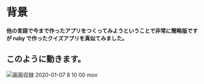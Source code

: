# 背景

#### 他の言語で今まで作ったアプリをつくってみようということで非常に簡略版ですが ruby で作ったクイズアプリを真似てみました。

## このように動きます。

![画面収録 2020-01-07 8 10 00 mov](https://user-images.githubusercontent.com/54735495/71856151-5e5ea280-3126-11ea-89f0-7b878f2b55a9.gif)
